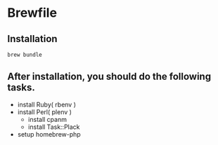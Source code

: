 Brewfile
========

## Installation

```bash
brew bundle
```

## After installation, you should do the following tasks.

- install Ruby( rbenv )
- install Perl( plenv )
  - install cpanm
  - install Task::Plack
- setup homebrew-php

